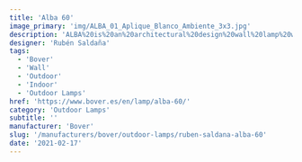 ```yaml
---
title: 'Alba 60'
image_primary: 'img/ALBA_01_Aplique_Blanco_Ambiente_3x3.jpg'
description: 'ALBA%20is%20an%20architectural%20design%20wall%20lamp%20with%20frontal%20structure%20made%20of%A0aluminum%20or%20wood.%20Alba%20is%20especially%20suitable%20to%20project%20light%20over%20elements%A0requiring%20direct%20and%20uniform%20light.%20Includes%20polycarbonate%20opal%20bottom%A0diffuser.%A0%0A%0A%0A%0A%0A%0ALa%20opci%F3n%20dimable%20est%E1%20disponible.'
designer: 'Rubén Saldaña'
tags:
  - 'Bover'
  - 'Wall'
  - 'Outdoor'
  - 'Indoor'
  - 'Outdoor Lamps'
href: 'https://www.bover.es/en/lamp/alba-60/'
category: 'Outdoor Lamps'
subtitle: ''
manufacturer: 'Bover'
slug: '/manufacturers/bover/outdoor-lamps/ruben-saldana-alba-60'
date: '2021-02-17'
---
```

